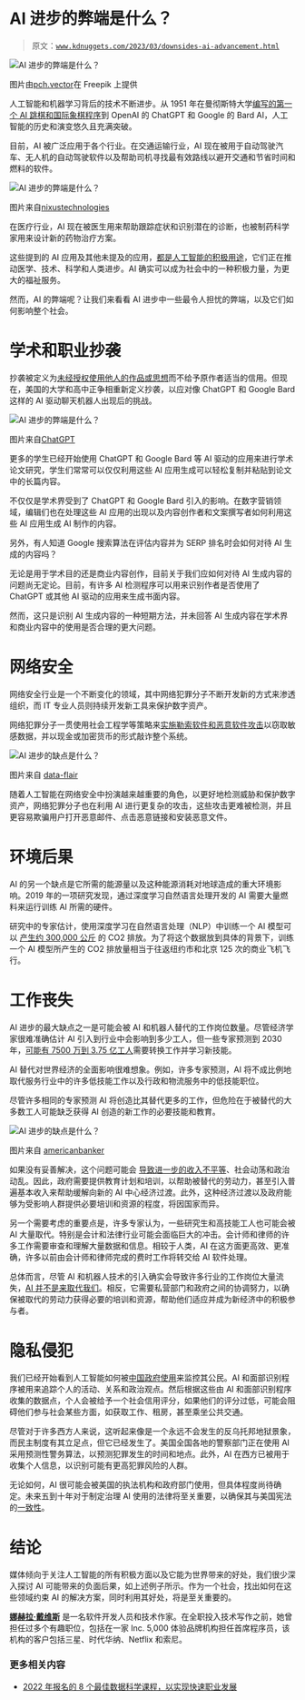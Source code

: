 # AI 进步的弊端是什么？

> 原文：[`www.kdnuggets.com/2023/03/downsides-ai-advancement.html`](https://www.kdnuggets.com/2023/03/downsides-ai-advancement.html)

![AI 进步的弊端是什么？](img/555769d77a442b53e671e144b405a789.png)

图片由[pch.vector](https://www.freepik.com/free-vector/people-robots-getting-job-flat-vector-illustration-robots-business-people-standing-line-be-interviewed-work-age-technology-innovation-recruitment-employment-concept_24644686.htm#query=ai%20jobs&position=11&from_view=search&track=ais)在 Freepik 上提供

人工智能和机器学习背后的技术不断进步。从 1951 年在曼彻斯特大学[编写的第一个 AI 跳棋和国际象棋程序](https://www.britannica.com/technology/artificial-intelligence/Alan-Turing-and-the-beginning-of-AI)到 OpenAI 的 ChatGPT 和 Google 的 Bard AI，人工智能的历史和演变悠久且充满突破。

目前，AI 被广泛应用于各个行业。在交通运输行业，AI 现在被用于自动驾驶汽车、无人机的自动驾驶软件以及帮助司机寻找最有效路线以避开交通和节省时间和燃料的软件。

![AI 进步的弊端是什么？](img/010795cb03d331fe165cbf191b377b13.png)

图片来自[nixustechnologies](https://nixustechnologies.com/advantages-and-disadvantages-of-artificial-intelligence/)

在医疗行业，AI 现在被医生用来帮助跟踪症状和识别潜在的诊断，也被制药科学家用来设计新的药物治疗方案。

这些提到的 AI 应用及其他未提及的应用，[都是人工智能的积极用途](https://www.scientificamerican.com/article/10-ways-ai-was-used-for-good-this-year/)，它们正在推动医学、技术、科学和人类进步。AI 确实可以成为社会中的一种积极力量，为更大的福祉服务。

然而，AI 的弊端呢？让我们来看看 AI 进步中一些最令人担忧的弊端，以及它们如何影响整个社会。

# 学术和职业抄袭

抄袭被定义为[未经授权使用他人的作品或思想](https://www.wired.com/story/chatgpt-college-university-plagiarism/)而不给予原作者适当的信用。但现在，美国的大学和高中正争相重新定义抄袭，以应对像 ChatGPT 和 Google Bard 这样的 AI 驱动聊天机器人出现后的挑战。

![AI 进步的弊端是什么？](img/4d1315d71897c81edb40c911f0ca489d.png)

图片来自[ChatGPT](https://chat.openai.com/chat)

更多的学生已经开始使用 ChatGPT 和 Google Bard 等 AI 驱动的应用来进行学术论文研究，学生们常常可以仅仅利用这些 AI 应用生成可以轻松复制并粘贴到论文中的长篇内容。

不仅仅是学术界受到了 ChatGPT 和 Google Bard 引入的影响。在数字营销领域，编辑们也在处理这些 AI 应用的出现以及内容创作者和文案撰写者如何利用这些 AI 应用生成 AI 制作的内容。

另外，有人知道 Google 搜索算法在评估内容并为 SERP 排名时会如何对待 AI 生成的内容吗？

无论是用于学术目的还是商业内容创作，目前关于我们应如何对待 AI 生成内容的问题尚无定论。目前，有许多 AI 检测程序可以用来识别作者是否使用了 ChatGPT 或其他 AI 驱动的应用来生成书面内容。

然而，这只是识别 AI 生成内容的一种短期方法，并未回答 AI 生成内容在学术界和商业内容中的使用是否合理的更大问题。

# 网络安全

网络安全行业是一个不断变化的领域，其中网络犯罪分子不断开发新的方式来渗透组织，而 IT 专业人员则持续开发新工具来保护数字资产。

网络犯罪分子一贯使用社会工程学等策略来[实施勒索软件和恶意软件攻击](https://www.atlantic.net/dedicated-server-hosting/lessons-learned-in-2022-about-cybersecurity-for-2023-and-beyond/)以窃取敏感数据，并以现金或加密货币的形式敲诈整个系统。

![AI 进步的缺点是什么？](img/5c1b99ef5868a9404d4861423faf4f28.png)

图片来自 [data-flair](https://data-flair.training/blogs/how-criminals-use-ai/)

随着人工智能在网络安全中扮演越来越重要的角色，以更好地检测威胁和保护数字资产，网络犯罪分子也在利用 AI 进行更复杂的攻击，这些攻击更难被检测，并且更容易欺骗用户打开恶意邮件、点击恶意链接和安装恶意文件。

# 环境后果

AI 的另一个缺点是它所需的能源量以及这种能源消耗对地球造成的重大环境影响。2019 年的一项研究发现，通过深度学习自然语言处理开发的 AI 需要大量燃料来运行训练 AI 所需的硬件。

研究中的专家估计，使用深度学习在自然语言处理（NLP）中训练一个 AI 模型可以 [产生约 300,000 公斤](https://www.liberties.eu/en/stories/disadvantages-of-artificial-intelligence/44289) 的 CO2 排放。为了将这个数据放到具体的背景下，训练一个 AI 模型所产生的 CO2 排放量相当于往返纽约市和北京 125 次的商业飞机飞行。

# 工作丧失

AI 进步的最大缺点之一是可能会被 AI 和机器人替代的工作岗位数量。尽管经济学家很难准确估计 AI 引入到行业中会影响到多少工人，但一些专家预测到 2030 年，[可能有 7500 万到 3.75 亿工人](https://www.liberties.eu/en/stories/disadvantages-of-artificial-intelligence/44289)需要转换工作并学习新技能。

AI 替代对世界经济的全面影响很难想象。例如，许多专家预测，AI 将不成比例地取代服务行业中的许多低技能工作以及行政和物流服务中的低技能职位。

尽管许多相同的专家预测 AI 将创造比其替代更多的工作，但危险在于被替代的大多数工人可能缺乏获得 AI 创造的新工作的必要技能和教育。

![AI 进步的缺点是什么？](img/8e530a018ce07a94e7e753c3706e3d18.png)

图片来自 [americanbanker](https://www.americanbanker.com/news/how-artificial-intelligence-is-reshaping-jobs-in-banking)

如果没有妥善解决，这个问题可能会 [导致进一步的收入不平等](https://www.forbes.com/sites/jackkelly/2021/06/18/artificial-intelligence-has-caused--50-to-70-decrease-in-wages-creating-income-inequality-and-threatening-millions-of-jobs/)、社会动荡和政治动乱。因此，政府需要提供教育计划和培训，以帮助被替代的劳动力，甚至引入普遍基本收入来帮助缓解向新的 AI 中心经济过渡。此外，这种经济过渡以及政府能够为受影响人群提供必要培训和资源的程度，将因国家而异。

另一个需要考虑的重要点是，许多专家认为，一些研究生和高技能工人也可能会被 AI 大量取代。特别是会计和法律行业可能会面临巨大的冲击。会计师和律师的许多工作需要审查和理解大量数据和信息。相较于人类，AI 在这方面更高效、更准确，许多以前由会计师和律师完成的费时工作将转交给 AI 软件处理。

总体而言，尽管 AI 和机器人技术的引入确实会导致许多行业的工作岗位大量流失，[AI 并不是来取代我们](https://www.ai-replace-us.html)。相反，它需要私营部门和政府之间的协调努力，以确保被取代的劳动力获得必要的培训和资源，帮助他们适应并成为新经济中的积极参与者。

# 隐私侵犯

我们已经开始看到人工智能如何被[中国政府使用](https://www.reuters.com/world/china/china-uses-ai-software-improve-its-surveillance-capabilities-2022-04-08/)来监控其公民。AI 和面部识别程序被用来追踪个人的活动、关系和政治观点。然后根据这些由 AI 和面部识别程序收集的数据点，个人会被给予一个社会信用评分，如果他们的评分过低，可能会阻碍他们参与社会某些方面，如获取工作、租房，甚至乘坐公共交通。

尽管对于许多西方人来说，这听起来像是一个永远不会发生的反乌托邦地狱景象，而民主制度有其立足点，但它已经发生了。美国全国各地的警察部门正在使用 AI 采用预测性警务算法，以预测犯罪发生的时间和地点。此外，AI 在西方已被用于收集个人信息，以识别可能有更高犯罪风险的人群。

无论如何，AI 很可能会被美国的执法机构和政府部门使用，但具体程度尚待确定。未来五到十年对于制定治理 AI 使用的法律将至关重要，以确保其与美国宪法的[一致性](https://www.wired.com/story/opinion-bill-of-rights-artificial-intelligence/)。

# 结论

媒体倾向于关注人工智能的所有积极方面以及它能为世界带来的好处，我们很少深入探讨 AI 可能带来的负面后果，如上述例子所示。作为一个社会，找出如何在这些领域约束 AI 的解决方案，同时利用其好处，将是至关重要的。

**[娜赫拉·戴维斯](http://nahlawrites.com/)** 是一名软件开发人员和技术作家。在全职投入技术写作之前，她曾担任过多个有趣职位，包括在一家 Inc. 5,000 体验品牌机构担任首席程序员，该机构的客户包括三星、时代华纳、Netflix 和索尼。

### 更多相关内容

+   [2022 年报名的 8 个最佳数据科学课程，以实现快速职业发展](https://www.kdnuggets.com/2022/02/scaler-8-best-data-science-courses-enroll-2022-steep-career-advancement.html)
